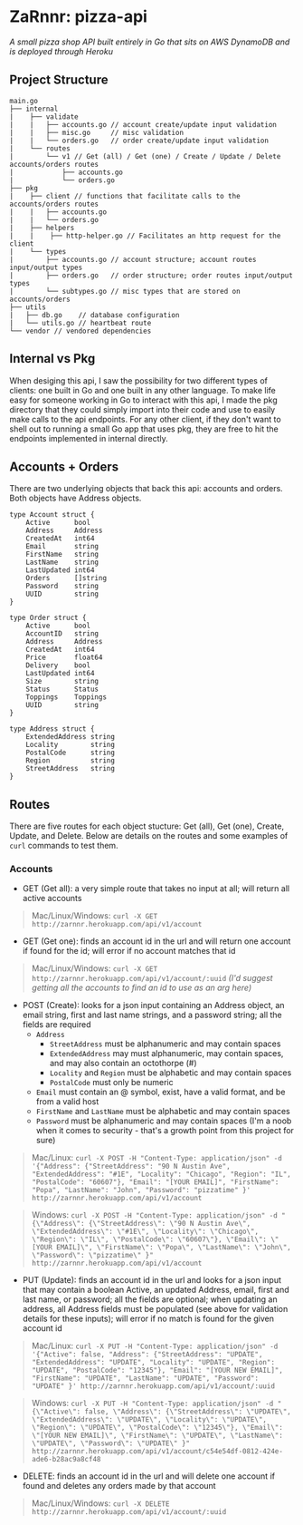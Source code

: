 # ZaRnnr: pizza-api
*A small pizza shop API built entirely in Go that sits on AWS DynamoDB and is deployed through Heroku*

## Project Structure
```
main.go
├── internal 
|    ├── validate
|    |   ├── accounts.go // account create/update input validation
|    |   ├── misc.go     // misc validation
|    |   └── orders.go   // order create/update input validation
|    └── routes 
|        └── v1 // Get (all) / Get (one) / Create / Update / Delete accounts/orders routes
|            ├── accounts.go 
|            └── orders.go  
├── pkg 
|    ├── client // functions that facilitate calls to the accounts/orders routes
|    |   ├── accounts.go  
|    |   └── orders.go    
|    ├── helpers
|    |    ├── http-helper.go // Facilitates an http request for the client
|    └── types
|        ├── accounts.go // account structure; account routes input/output types
|        ├── orders.go   // order structure; order routes input/output types
|        └── subtypes.go // misc types that are stored on accounts/orders
├── utils 
|   ├── db.go    // database configuration
|   └── utils.go // heartbeat route
└── vendor // vendored dependencies
```

## Internal vs Pkg
When desiging this api, I saw the possibility for two different types of clients: one built in Go and one built in any other language. To make life easy for someone working in Go to interact with this api, I made the pkg directory that they could simply import into their code and use to easily make calls to the api endpoints. For any other client, if they don't want to shell out to running a small Go app that uses pkg, they are free to hit the endpoints implemented in internal directly. 

## Accounts + Orders
There are two underlying objects that back this api: accounts and orders. Both objects have Address objects.
```
type Account struct {
	Active      bool    
	Address     Address 
	CreatedAt   int64   
	Email       string  
	FirstName   string  
	LastName    string  
	LastUpdated int64   
	Orders      []string
	Password    string  
	UUID        string  
}

type Order struct {
	Active      bool     
	AccountID   string   
	Address     Address  
	CreatedAt   int64    
	Price       float64  
	Delivery    bool     
	LastUpdated int64    
	Size        string   
	Status      Status   
	Toppings    Toppings 
	UUID        string   
}

type Address struct {
	ExtendedAddress string 
	Locality        string 
	PostalCode      string 
	Region          string 
	StreetAddress   string 
}
```

## Routes
There are five routes for each object stucture: Get (all), Get (one), Create, Update, and Delete. Below are details on the routes and some examples of `curl` commands to test them.

### Accounts
- GET (Get all): a very simple route that takes no input at all; will return all active accounts

> Mac/Linux/Windows: `curl -X GET http://zarnnr.herokuapp.com/api/v1/account`
  
- GET (Get one): finds an account id in the url and will return one account if found for the id; will error if no account matches that id

> Mac/Linux/Windows: `curl -X GET http://zarnnr.herokuapp.com/api/v1/account/:uuid` *(I'd suggest getting all the accounts to find an id to use as an arg here)*
  
- POST (Create): looks for a json input containing an Address object, an email string, first and last name strings, and a password string; all the fields are required
  - `Address`
    - `StreetAddress` must be alphanumeric and may contain spaces
    - `ExtendedAddress` may must alphanumeric, may contain spaces, and may also contain an octothorpe (#)
    - `Locality` and `Region` must be alphabetic and may contain spaces
    - `PostalCode` must only be numeric
  - `Email` must contain an @ symbol, exist, have a valid format, and be from a valid host
  - `FirstName` and `LastName` must be alphabetic and may contain spaces
  - `Password` must be alphanumeric and may contain spaces (I'm a noob when it comes to security - that's a growth point from this project for sure)

> Mac/Linux: `curl -X POST -H "Content-Type: application/json" -d '{"Address": {"StreetAddress": "90 N Austin Ave", "ExtendedAddress": "#1E", "Locality": "Chicago", "Region": "IL", "PostalCode": "60607"}, "Email": "[YOUR EMAIL]", "FirstName": "Popa", "LastName": "John", "Password": "pizzatime" }' http://zarnnr.herokuapp.com/api/v1/account`

> Windows: `curl -X POST -H "Content-Type: application/json" -d "{\"Address\": {\"StreetAddress\": \"90 N Austin Ave\", \"ExtendedAddress\": \"#1E\", \"Locality\": \"Chicago\", \"Region\": \"IL\", \"PostalCode\": \"60607\"}, \"Email\": \"[YOUR EMAIL]\", \"FirstName\": \"Popa\", \"LastName\": \"John\", \"Password\": \"pizzatime\" }" http://zarnnr.herokuapp.com/api/v1/account`

- PUT (Update): finds an account id in the url and looks for a json input that may contain a boolean Active, an updated Address, email, first and last name, or password; all the fields are optional; when updating an address, all Address fields must be populated (see above for validation details for these inputs); will error if no match is found for the given account id

> Mac/Linux: `curl -X PUT -H "Content-Type: application/json" -d '{"Active": false, "Address": {"StreetAddress": "UPDATE", "ExtendedAddress": "UPDATE", "Locality": "UPDATE", "Region": "UPDATE", "PostalCode": "12345"}, "Email": "[YOUR NEW EMAIL]", "FirstName": "UPDATE", "LastName": "UPDATE", "Password": "UPDATE" }' http://zarnnr.herokuapp.com/api/v1/account/:uuid`

> Windows: `curl -X PUT -H "Content-Type: application/json" -d "{\"Active\": false, \"Address\": {\"StreetAddress\": \"UPDATE\", \"ExtendedAddress\": \"UPDATE\", \"Locality\": \"UPDATE\", \"Region\": \"UPDATE\", \"PostalCode\": \"12345\"}, \"Email\": \"[YOUR NEW EMAIL]\", \"FirstName\": \"UPDATE\", \"LastName\": \"UPDATE\", \"Password\": \"UPDATE\" }" http://zarnnr.herokuapp.com/api/v1/account/c54e54df-0812-424e-ade6-b28ac9a8cf48`

- DELETE: finds an account id in the url and will delete one account if found and deletes any orders made by that account

> Mac/Linux/Windows: `curl -X DELETE http://zarnnr.herokuapp.com/api/v1/account/:uuid`
